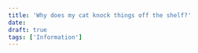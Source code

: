 ```yaml
---
title: 'Why does my cat knock things off the shelf?'
date: 
draft: true
tags: ['Information']
---
```



